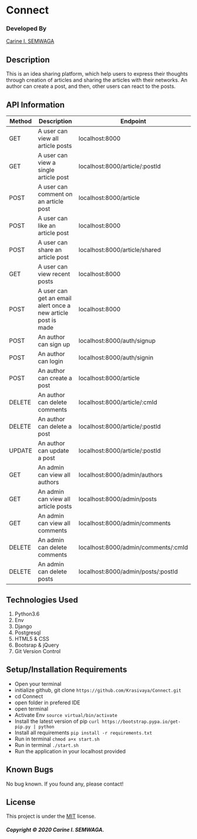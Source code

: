 # Connect

### Developed By
[Carine I. SEMWAGA](https://github.com/Krasivaya)

## Description
This is an idea sharing platform, which help users to express their thoughts through creation of articles and sharing the articles with their networks. An author can create a post, and then, other users can react to the posts.

## API Information

|   Method   |   Description   |   Endpoint  |
|  -------   |   ---   |   ---   |
|   GET    |   A user can view all article posts  |   localhost:8000  |
|   GET |   A user can view a single article post  |   localhost:8000/article/:postId   |
|   POST  |   A user can comment on an article post  |   localhost:8000/article |
|  POST |   A user can like an article post  |   localhost:8000  |
| POST    |   A user can share an article post  |   localhost:8000/article/shared  |
|   GET    |   A user can view recent posts   |   localhost:8000    |
|   POST   |   A user can get an email alert once a new article post is made  |   localhost:8000 |
|   POST  |   An author can sign up  |   localhost:8000/auth/signup   |
| POST    |   An author can login  |   localhost:8000/auth/signin    |
|   POST    |   An author can create a post    |   localhost:8000/article    |
|   DELETE   |   An author can delete comments  |   localhost:8000/article/:cmId |
|   DELETE    |   An author can delete a post  |   localhost:8000/article/:postId    |
|   UPDATE    |   An author can update a post  |   localhost:8000/article/:postId    |
|   GET    |   An admin can view all authors    |   localhost:8000/admin/authors    |
|   GET    |   An admin can view all article posts    |   localhost:8000/admin/posts    |
|   GET    |   An admin can view all comments    |   localhost:8000/admin/comments    |
|   DELETE    |   An admin can delete comments    |   localhost:8000/admin/comments/:cmId    |
|   DELETE    |   An admin can delete posts    |   localhost:8000/admin/posts/:postId    |


## Technologies Used

1. Python3.6
2. Env
3. Django 
4. Postgresql
5. HTML5 & CSS
6. Bootsrap & jQuery
7. Git Version Control 

## Setup/Installation Requirements

* Open your terminal
* initialize github, git clone ` https://github.com/Krasivaya/Connect.git `
* cd Connect
* open folder in prefered IDE
* open terminal
* Activate Env `source virtual/bin/activate`
* Install the latest version of pip `curl https://bootstrap.pypa.io/get-pip.py | python`
* Install all requirements `pip install -r requirements.txt`
* Run in terminal `chmod a+x start.sh`
* Run in terminal `./start.sh`
* Run the application in your localhost provided

## Known Bugs
No bug known. If you found any, please contact!

## License
This project is under the [MIT](https://github.com/Krasivaya/Connect/blob/master/LICENSE) license.

##### Copyright © 2020 Carine I. SEMWAGA.
